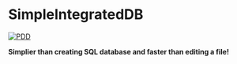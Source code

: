 # SimpleIntegratedDB
[![PDD](https://img.shields.io/badge/C#PCX01)](https://docs.google.com/document/d/1WklC7uUxb0f2fIU8F1iiW3T_hbpQSNKuQ2hqFdNAmfU/edit?usp=sharing)

**Simplier than creating SQL database and faster than editing a file!**
